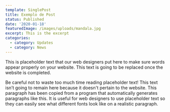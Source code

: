 ```yaml
---
template: SinglePost
title: Exemplo de Post
status: Published
date: '2020-01-18'
featuredImage: /images/uploads/mandala.jpg
excerpt: This is the excerpt
categories:
  - category: Updates
  - category: News
---
```


This is placeholder text that our web designers put here to make sure words appear properly on your website. This text is going to be replaced once the website is completed.

Be careful not to waste too much time reading placeholder text! This text isn’t going to remain here because it doesn't pertain to the website. This paragraph has been copied from a program that automatically generates paragraphs like this. It is useful for web designers to use placeholder text so they can easily see what different fonts look like on a realistic paragraph.
